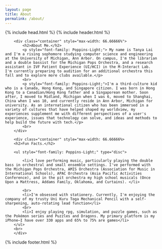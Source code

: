 ```yaml
---
layout: page
title: About
permalink: /about/
---
```

<head>
	<title>{{ site.author }} / {{ site.ab }}</title>
	<meta name="author" content="{{ site.author }}">
	<meta name="description" content="{{ page.content | strip_html | strip_newlines }}">
	<meta name="keywords" content="{{ page.meta.keywords }}">
	{% include head.html %}
</head>
<body>
	{% include header.html %}
  <main class="content">

		<div class="container" style="max-width: 66.66666%">
			<h2>About Me.</h2>
			<p style="font-family: Poppins-Light;"> My name is Tanya Lai and I'm a rising sophomore studying computer science and engineering at the University of Michigan, Ann Arbor. On campus, I'm the librarian and a double bassist for the Michigan Pops Orchestra, and a research assistant in IVF Patient Experience (UI/HCI) in the M-Interact Lab. I'm currently preparing to audition for an additional orchestra this fall and to explore more clubs available.</p>
			<br>
			<p style="font-family: Poppins-Light;">I'm a third-culture kid who is a Canada, Hong Kong, and Singapore citizen. I was born in Hong Kong to a Canadian/Hong Kong father and a Singaporean mother. Soon after, I moved to Midland, Michigan when I was 6, moved to Shanghai, China when I was 10, and currently reside in Ann Arbor, Michigan for university. As an international citizen who has been immersed in a variety of cultures that have helped shaped my worldview, my experiences supplement me with different perspectives of a user's experience, issues that technology can solve, and ideas and methods to help build the future with tech.</p>
			<br>
		</div>

		<div class="container" style="max-width: 66.66666%>
		<h2>Fun Facts.</h2>

		<ul style="font-family: Poppins-Light;" type="disc">

			<li>I love performing music, particularly playing the double bass in orchestral and small ensemble settings. I've performed with the Michigan Pops Orchestra, AMIS Orchestra (Association for Music in International Schools), APAC Orchestra (Asia Pacific Activities Conference), and in the pit orchestra my high school musicals (Once Upon a Mattress, Addams Family, Oklahoma, and Curtains). </li>

			<br>
			<li>I'm obsessed with stationery. Currently, I'm enjoying the company of my trusty Uni Kuru Toga Mechanical Pencil with a self-sharpening, auto-rotating lead function</li>
			<br>
			<li>I enjoy playing rpg, simulation, and puzzle games, such as the Pokémon series and Puzzles and Dragons. My primary platform is my iPhone–I have over 330 apps and 65% to 75% are games</li>
		</ul>
		<br>
		</div>



  </main>
  {% include footer.html %}
</body>
